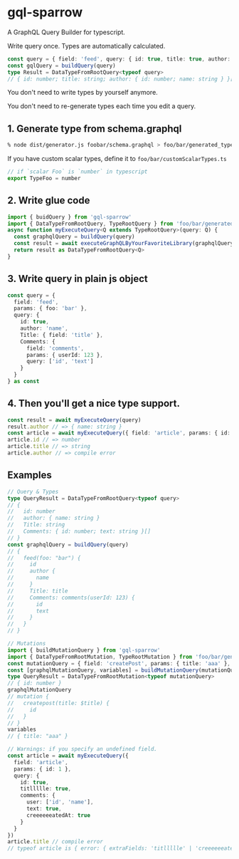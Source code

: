 # gql-sparrow
A GraphQL Query Builder for typescript.

Write query once. Types are automatically calculated.

```ts
const query = { field: 'feed', query: { id: true, title: true, author: ['id', 'name'] } } as const
const gqlQuery = buildQuery(query)
type Result = DataTypeFromRootQuery<typeof query>
// { id: number; title: string; author: { id: number; name: string } }[]
```

You don't need to write types by yourself anymore.

You don't need to re-generate types each time you edit a query.

## 1. Generate type from schema.graphql

```sh
% node dist/generator.js foobar/schema.graphql > foo/bar/generated_types.ts
```

If you have custom scalar types, define it to `foo/bar/customScalarTypes.ts`
```ts
// if `scalar Foo` is `number` in typescript
export TypeFoo = number
```

## 2. Write glue code
```ts
import { buidQuery } from 'gql-sparrow'
import { DataTypeFromRootQuery, TypeRootQuery } from 'foo/bar/generated_types'
async function myExecuteQuery<Q extends TypeRootQuery>(query: Q) {
  const graphqlQuery = buildQuery(query)
  const result = await executeGraphQLByYourFavoriteLibrary(graphqlQuery)
  return result as DataTypeFromRootQuery<Q>
}
```

## 3. Write query in plain js object
```ts
const query = {
  field: 'feed',
  params: { foo: 'bar' },
  query: {
    id: true,
    author: 'name',
    Title: { field: 'title' },
    Comments: {
      field: 'comments',
      params: { userId: 123 },
      query: ['id', 'text']
    }
  }
} as const
```

## 4. Then you'll get a nice type support.
```ts
const result = await myExecuteQuery(query)
result.author // => { name: string }
const article = await myExecuteQuery({ field: 'article', params: { id: 1 }, query: ['id', 'title'] })
article.id // => number
article.title // => string
article.author // => compile error
```

## Examples
```ts
// Query & Types
type QueryResult = DataTypeFromRootQuery<typeof query>
// {
//   id: number
//   author: { name: string }
//   Title: string
//   Comments: { id: number; text: string }[]
// }
const graphqlQuery = buildQuery(query)
// {
//   feed(foo: "bar") {
//     id
//     author {
//       name
//     }
//     Title: title
//     Comments: comments(userId: 123) {
//       id
//       text
//     }
//   }
// }
```

```ts
// Mutations
import { buildMutationQuery } from 'gql-sparrow'
import { DataTypeFromRootMutation, TypeRootMutation } from 'foo/bar/generated_types'
const mutationQuery = { field: 'createPost', params: { title: 'aaa' }, query: ['id'] }
const [graphqlMutationQuery, variables] = buildMutationQuery(mutationQuery)
type QueryResult = DataTypeFromRootMutation<typeof mutationQuery>
// { id: number }
graphqlMutationQuery
// mutation {
//   createpost(title: $title) {
//     id
//   }
// }
variables
// { title: "aaa" }
```

```ts
// Warnings: if you specify an undefined field.
const article = await myExecuteQuery({
  field: 'article',
  params: { id: 1 },
  query: {
    id: true,
    titllllle: true,
    comments: {
      user: ['id', 'name'],
      text: true,
      creeeeeeatedAt: true
    }
  }
})
article.title // compile error
// typeof article is { error: { extraFields: 'titllllle' | 'creeeeeeatedAt' } }
```
